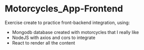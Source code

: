# Motorcycles_App-Frontend
Exercise create to practice front-backend integration, using:
* Mongodb database created with motorcycles that I really like
* NodeJS with axios and cors to integrate
* React to render all the content
